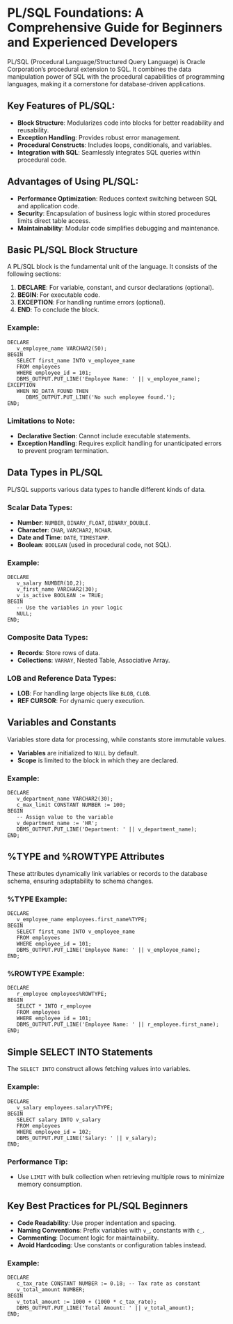 # PL/SQL Foundations: A Comprehensive Guide for Beginners and Experienced Developers

PL/SQL (Procedural Language/Structured Query Language) is Oracle Corporation’s procedural extension to SQL. It combines the data manipulation power of SQL with the procedural capabilities of programming languages, making it a cornerstone for database-driven applications.

## Key Features of PL/SQL:
- **Block Structure**: Modularizes code into blocks for better readability and reusability.
- **Exception Handling**: Provides robust error management.
- **Procedural Constructs**: Includes loops, conditionals, and variables.
- **Integration with SQL**: Seamlessly integrates SQL queries within procedural code.

## Advantages of Using PL/SQL:
- **Performance Optimization**: Reduces context switching between SQL and application code.
- **Security**: Encapsulation of business logic within stored procedures limits direct table access.
- **Maintainability**: Modular code simplifies debugging and maintenance.

## Basic PL/SQL Block Structure

A PL/SQL block is the fundamental unit of the language. It consists of the following sections:

1. **DECLARE**: For variable, constant, and cursor declarations (optional).
2. **BEGIN**: For executable code.
3. **EXCEPTION**: For handling runtime errors (optional).
4. **END**: To conclude the block.

### Example:

```plsql
DECLARE
   v_employee_name VARCHAR2(50);
BEGIN
   SELECT first_name INTO v_employee_name 
   FROM employees
   WHERE employee_id = 101; 
   DBMS_OUTPUT.PUT_LINE('Employee Name: ' || v_employee_name);
EXCEPTION
   WHEN NO_DATA_FOUND THEN
      DBMS_OUTPUT.PUT_LINE('No such employee found.');
END;
```

### Limitations to Note:
- **Declarative Section**: Cannot include executable statements.
- **Exception Handling**: Requires explicit handling for unanticipated errors to prevent program termination.

## Data Types in PL/SQL

PL/SQL supports various data types to handle different kinds of data.

### Scalar Data Types:
- **Number**: `NUMBER`, `BINARY_FLOAT`, `BINARY_DOUBLE`.
- **Character**: `CHAR`, `VARCHAR2`, `NCHAR`.
- **Date and Time**: `DATE`, `TIMESTAMP`.
- **Boolean**: `BOOLEAN` (used in procedural code, not SQL).

### Example:

```plsql
DECLARE
   v_salary NUMBER(10,2);
   v_first_name VARCHAR2(30);
   v_is_active BOOLEAN := TRUE;
BEGIN
   -- Use the variables in your logic
   NULL;
END;
```

### Composite Data Types:
- **Records**: Store rows of data.
- **Collections**: `VARRAY`, Nested Table, Associative Array.

### LOB and Reference Data Types:
- **LOB**: For handling large objects like `BLOB`, `CLOB`.
- **REF CURSOR**: For dynamic query execution.

## Variables and Constants

Variables store data for processing, while constants store immutable values.

- **Variables** are initialized to `NULL` by default.
- **Scope** is limited to the block in which they are declared.

### Example:

```plsql
DECLARE
   v_department_name VARCHAR2(30);
   c_max_limit CONSTANT NUMBER := 100;
BEGIN
   -- Assign value to the variable
   v_department_name := 'HR';
   DBMS_OUTPUT.PUT_LINE('Department: ' || v_department_name);
END;
```

## %TYPE and %ROWTYPE Attributes

These attributes dynamically link variables or records to the database schema, ensuring adaptability to schema changes.

### %TYPE Example:

```plsql
DECLARE
   v_employee_name employees.first_name%TYPE;
BEGIN
   SELECT first_name INTO v_employee_name 
   FROM employees 
   WHERE employee_id = 101; 
   DBMS_OUTPUT.PUT_LINE('Employee Name: ' || v_employee_name);
END;
```

### %ROWTYPE Example:

```plsql
DECLARE
   r_employee employees%ROWTYPE;
BEGIN
   SELECT * INTO r_employee 
   FROM employees 
   WHERE employee_id = 101;  
   DBMS_OUTPUT.PUT_LINE('Employee Name: ' || r_employee.first_name);
END;
```

## Simple SELECT INTO Statements

The `SELECT INTO` construct allows fetching values into variables.

### Example:

```plsql
DECLARE
   v_salary employees.salary%TYPE;
BEGIN
   SELECT salary INTO v_salary 
   FROM employees 
   WHERE employee_id = 102; 
   DBMS_OUTPUT.PUT_LINE('Salary: ' || v_salary);
END;
```

### Performance Tip:
- Use `LIMIT` with bulk collection when retrieving multiple rows to minimize memory consumption.

## Key Best Practices for PL/SQL Beginners
- **Code Readability**: Use proper indentation and spacing.
- **Naming Conventions**: Prefix variables with `v_`, constants with `c_`.
- **Commenting**: Document logic for maintainability.
- **Avoid Hardcoding**: Use constants or configuration tables instead.

### Example:

```plsql
DECLARE
   c_tax_rate CONSTANT NUMBER := 0.18; -- Tax rate as constant
   v_total_amount NUMBER;
BEGIN
   v_total_amount := 1000 + (1000 * c_tax_rate);
   DBMS_OUTPUT.PUT_LINE('Total Amount: ' || v_total_amount);
END;
```

